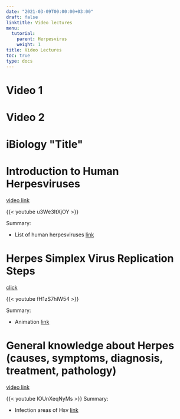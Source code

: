```yaml
---
date: "2021-03-09T00:00:00+03:00"
draft: false
linktitle: Video lectures
menu:
  tutorial:
    parent: Herpesvirus
    weight: 1
title: Video Lectures
toc: true
type: docs
---
```


# Video 1

# Video 2

# iBiology "Title"

# Introduction to Human Herpesviruses

[video link](https://www.youtube.com/watch?v=u3We3ItXjOY)

{{< youtube u3We3ItXjOY >}}

Summary: 
* List of human herpesviruses [link](https://youtu.be/u3We3ItXjOY?t=46)

# Herpes Simplex Virus Replication Steps

[click](https://www.youtube.com/watch?v=fH1zS7hlW54)

{{< youtube fH1zS7hlW54 >}}

Summary:
* Animation [link](https://youtu.be/fH1zS7hlW54?t=52)

# General knowledge about Herpes (causes, symptoms, diagnosis, treatment, pathology)

[video link](https://www.youtube.com/watch?v=IOUnXeqNyMs)

{{< youtube IOUnXeqNyMs >}}
Summary:
* Infection areas of Hsv [link](https://youtu.be/IOUnXeqNyMs?t=338)

